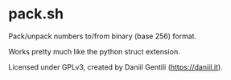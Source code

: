 # pack.sh

Pack/unpack numbers to/from binary (base 256) format.

Works pretty much like the python struct extension.

Licensed under GPLv3, created by Daniil Gentili (https://daniil.it).
